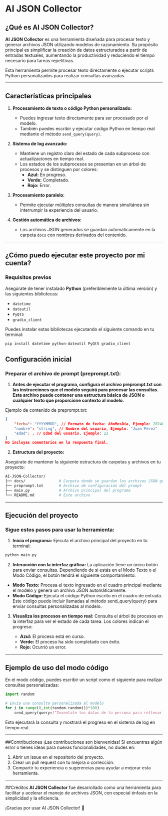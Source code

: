 # AI JSON Collector

## ¿Qué es AI JSON Collector?

**AI JSON Collector** es una herramienta diseñada para procesar texto y generar archivos JSON utilizando modelos de razonamiento. Su propósito principal es simplificar la creación de datos estructurados a partir de entradas textuales, aumentando la productividad y reduciendo el tiempo necesario para tareas repetitivas.

Esta herramienta permite procesar texto directamente o ejecutar scripts Python personalizados para realizar consultas avanzadas.

---

## Características principales

1. **Procesamiento de texto o código Python personalizado:**
   - Puedes ingresar texto directamente para ser procesado por el modelo.
   - También puedes escribir y ejecutar código Python en tiempo real mediante el método `send_query(query)`.

2. **Sistema de log avanzado:**
   - Mantiene un registro claro del estado de cada subproceso con actualizaciones en tiempo real.
   - Los estados de los subprocesos se presentan en un árbol de procesos y se distinguen por colores:
     - **Azul:** En progreso.
     - **Verde:** Completado.
     - **Rojo:** Error.

3. **Procesamiento paralelo:**
   - Permite ejecutar múltiples consultas de manera simultánea sin interrumpir la experiencia del usuario.

4. **Gestión automática de archivos:**
   - Los archivos JSON generados se guardan automáticamente en la carpeta `docs` con nombres derivados del contenido.

---

## ¿Cómo puedo ejecutar este proyecto por mi cuenta?

### Requisitos previos

Asegúrate de tener instalado **Python** (preferiblemente la última versión) y las siguientes bibliotecas:

- `datetime`
- `dateutil`
- `PyQt5`
- `gradio_client`

Puedes instalar estas bibliotecas ejecutando el siguiente comando en tu terminal:

```sh
pip install datetime python-dateutil PyQt5 gradio_client
```

## Configuración inicial
### Preparar el archivo de prompt (preprompt.txt):

1. **Antes de ejecutar el programa, configura el archivo preprompt.txt con las instrucciones que el modelo seguirá para procesar las consultas. Este archivo puede contener una estructura básica de JSON o cualquier texto que proporcione contexto al modelo.**

Ejemplo de contenido de preprompt.txt:
```json
{
    "fecha": "YYYYMMDD", // Formato de fecha: AñoMesDía, Ejemplo: 20240812
    "nombre": "string", // Nombre del usuario, Ejemplo: "Juan Pérez"
    "edad": , // Edad del usuario, Ejemplo: 22
}
No incluyas comentarios en la respuesta final.

```

2. **Estructura del proyecto:**

Asegúrate de mantener la siguiente estructura de carpetas y archivos en tu proyecto:
```bash
AI-JSON-Collector/
├── docs/               # Carpeta donde se guardan los archivos JSON generados
├── preprompt.txt       # Archivo de configuración del prompt
├── main.py             # Archivo principal del programa
└── README.md           # Este archivo
```

---

## Ejecución del proyecto
### Sigue estos pasos para usar la herramienta:

1. **Inicia el programa:** Ejecuta el archivo principal del proyecto en tu terminal:

```sh
python main.py
```
2. **Interacción con la interfaz gráfica:** La aplicación tiene un único botón para enviar consultas. Dependiendo de si estás en el Modo Texto o el Modo Código, el botón tendrá el siguiente comportamiento:

 - **Modo Texto:** Procesa el texto ingresado en el cuadro principal mediante el modelo y genera un archivo JSON automáticamente.
 - **Modo Código:** Ejecuta el código Python escrito en el cuadro de entrada. Este código puede incluir llamadas al método send_query(query) para enviar consultas personalizadas al modelo.

3. **Visualiza los procesos en tiempo real:** Consulta el árbol de procesos en la interfaz para ver el estado de cada tarea. Los colores indican el progreso:

	- **Azul:** El proceso está en curso.
	- **Verde:** El proceso ha sido completado con éxito.
	- **Rojo:** Ocurrió un error.

---

## Ejemplo de uso del modo código

En el modo código, puedes escribir un script como el siguiente para realizar consultas personalizadas:

```python
import random

# Envía una consulta personalizada al modelo
for i in range(0,int(random.random())*100)
	send_query(query=f"Inventate los datos de la persona para rellenar el json, y de nombre del archivo usa su propio nombre")
```

Esto ejecutará la consulta y mostrará el progreso en el sistema de log en tiempo real.

---

##Contribuciones
¡Las contribuciones son bienvenidas! Si encuentras algún error o tienes ideas para nuevas funcionalidades, no dudes en:

1. Abrir un issue en el repositorio del proyecto.
2. Crear un pull request con tu mejora o corrección.
3. Compartir tu experiencia o sugerencias para ayudar a mejorar esta herramienta.

---

##Créditos
**AI JSON Collector** fue desarrollado como una herramienta para facilitar y acelerar el manejo de archivos JSON, con especial énfasis en la simplicidad y la eficiencia.

¡Gracias por usar AI JSON Collector! 🎉